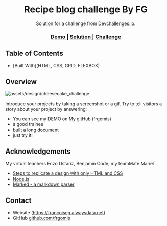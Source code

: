 <!-- Please update value in the {}  -->

<h1 align="center">Recipe blog challenge By FG</h1>

<div align="center">
   Solution for a challenge from  <a href="http://www.devchallenges.io" target="_blank">Devchallenges.io</a>.
</div>

<div align="center">
  <h3>
    <a href="https://frgomis.github.io/_challenge_recipe_page/">
      Demo
    </a>
    <span> | </span>
    <a href="https://https://frgomis.github.io/_challenge_recipe_page/">
      Solution
    </a>
    <span> | </span>
    <a href="https://devchallenges.io/solutions/ArZLhwpJcHv9WBS2bqdC">
      Challenge
    </a>
  </h3>
</div>

<!-- TABLE OF CONTENTS -->

## Table of Contents

- [Built With](HTML, CSS, GRID, FLEXBOX)


<!-- OVERVIEW -->

## Overview

![assets/design/cheesecake_challenge]()

Introduce your projects by taking a screenshot or a gif. Try to tell visitors a story about your project by answering:

- You can see my DEMO on My gitHub (frgomis)
- a good trainee
- built a long document
- just try it!



## Acknowledgements
My virtual teachers Enzo Ustariz, Benjamin Code, my teamMate MarieT

<!-- This section should list any articles or add-ons/plugins that helps you to complete the project. This is optional but it will help you in the future. For exmpale -->

- [Steps to replicate a design with only HTML and CSS](https://devchallenges-blogs.web.app/how-to-replicate-design/)
- [Node.js](https://nodejs.org/)
- [Marked - a markdown parser](https://github.com/chjj/marked)

## Contact

- Website (https://francoiseg.alwaysdata.net)
- GitHub [github.com/frgomis](https://github.com/frgomis)


